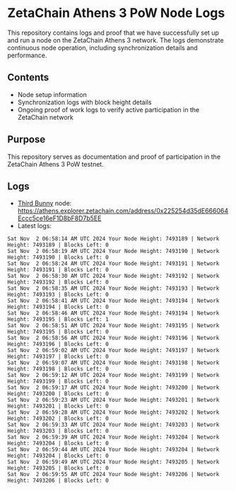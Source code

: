 # ZetaChain Athens 3 PoW Node Logs
This repository contains logs and proof that we have successfully set up and run a node on the ZetaChain Athens 3 network. The logs demonstrate continuous node operation, including synchronization details and performance.

## Contents
- Node setup information
- Synchronization logs with block height details
- Ongoing proof of work logs to verify active participation in the ZetaChain network

## Purpose
This repository serves as documentation and proof of participation in the ZetaChain Athens 3 PoW testnet.

## Logs

- [Third Bunny](https://thirdbunny.xyz/) node: https://athens.explorer.zetachain.com/address/0x225254d35dE666064Eccc5ce16eF1D8bF8D7b5EE
- Latest logs:
```
Sat Nov  2 06:58:14 AM UTC 2024 Your Node Height: 7493189 | Network Height: 7493189 | Blocks Left: 0
Sat Nov  2 06:58:19 AM UTC 2024 Your Node Height: 7493190 | Network Height: 7493190 | Blocks Left: 0
Sat Nov  2 06:58:24 AM UTC 2024 Your Node Height: 7493191 | Network Height: 7493191 | Blocks Left: 0
Sat Nov  2 06:58:30 AM UTC 2024 Your Node Height: 7493192 | Network Height: 7493192 | Blocks Left: 0
Sat Nov  2 06:58:35 AM UTC 2024 Your Node Height: 7493193 | Network Height: 7493193 | Blocks Left: 0
Sat Nov  2 06:58:41 AM UTC 2024 Your Node Height: 7493194 | Network Height: 7493194 | Blocks Left: 0
Sat Nov  2 06:58:46 AM UTC 2024 Your Node Height: 7493194 | Network Height: 7493195 | Blocks Left: 1
Sat Nov  2 06:58:51 AM UTC 2024 Your Node Height: 7493195 | Network Height: 7493195 | Blocks Left: 0
Sat Nov  2 06:58:56 AM UTC 2024 Your Node Height: 7493196 | Network Height: 7493196 | Blocks Left: 0
Sat Nov  2 06:59:02 AM UTC 2024 Your Node Height: 7493197 | Network Height: 7493197 | Blocks Left: 0
Sat Nov  2 06:59:07 AM UTC 2024 Your Node Height: 7493198 | Network Height: 7493198 | Blocks Left: 0
Sat Nov  2 06:59:12 AM UTC 2024 Your Node Height: 7493199 | Network Height: 7493199 | Blocks Left: 0
Sat Nov  2 06:59:17 AM UTC 2024 Your Node Height: 7493200 | Network Height: 7493200 | Blocks Left: 0
Sat Nov  2 06:59:23 AM UTC 2024 Your Node Height: 7493201 | Network Height: 7493201 | Blocks Left: 0
Sat Nov  2 06:59:28 AM UTC 2024 Your Node Height: 7493202 | Network Height: 7493202 | Blocks Left: 0
Sat Nov  2 06:59:33 AM UTC 2024 Your Node Height: 7493203 | Network Height: 7493203 | Blocks Left: 0
Sat Nov  2 06:59:39 AM UTC 2024 Your Node Height: 7493204 | Network Height: 7493204 | Blocks Left: 0
Sat Nov  2 06:59:44 AM UTC 2024 Your Node Height: 7493204 | Network Height: 7493204 | Blocks Left: 0
Sat Nov  2 06:59:49 AM UTC 2024 Your Node Height: 7493205 | Network Height: 7493205 | Blocks Left: 0
Sat Nov  2 06:59:55 AM UTC 2024 Your Node Height: 7493206 | Network Height: 7493206 | Blocks Left: 0
```
